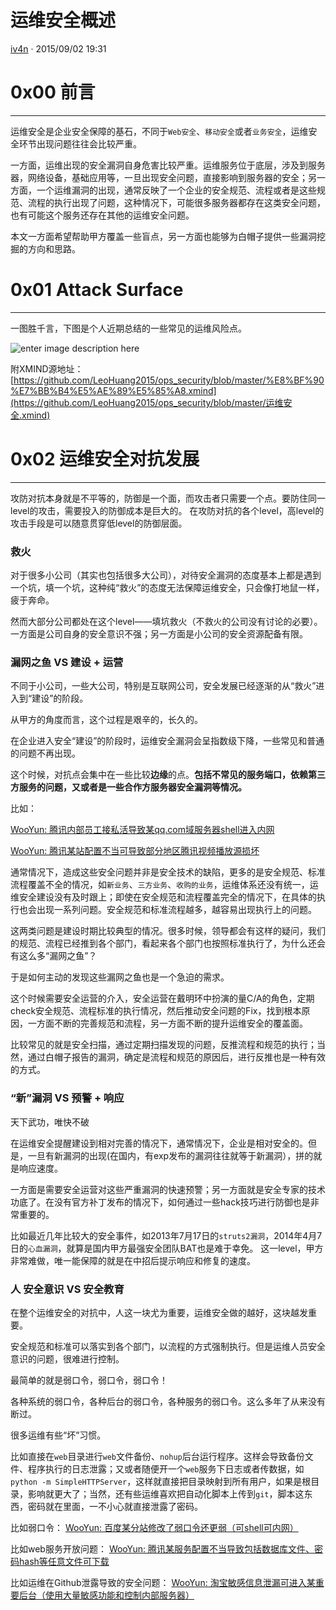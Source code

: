 # 运维安全概述

[iv4n](http://drops.xmd5.com/author/?id=iv4n) · 2015/09/02 19:31



# 0x00 前言

------

运维安全是企业安全保障的基石，不同于`Web安全`、`移动安全`或者`业务安全`，运维安全环节出现问题往往会比较严重。

一方面，运维出现的安全漏洞自身危害比较严重。运维服务位于底层，涉及到服务器，网络设备，基础应用等，一旦出现安全问题，直接影响到服务器的安全；另一方面，一个运维漏洞的出现，通常反映了一个企业的安全规范、流程或者是这些规范、流程的执行出现了问题，这种情况下，可能很多服务器都存在这类安全问题，也有可能这个服务还存在其他的运维安全问题。

本文一方面希望帮助甲方覆盖一些盲点，另一方面也能够为白帽子提供一些漏洞挖掘的方向和思路。

# 0x01 Attack Surface

------

一图胜千言，下图是个人近期总结的一些常见的运维风险点。

![enter image description here](http://drops.xmd5.com/full/93962f8dcd0e90a287e137842f878445c3b66bc7.jpg)

附XMIND源地址： [https://github.com/LeoHuang2015/ops_security/blob/master/%E8%BF%90%E7%BB%B4%E5%AE%89%E5%85%A8.xmind](https://github.com/LeoHuang2015/ops_security/blob/master/运维安全.xmind)

# 0x02 运维安全对抗发展

------

攻防对抗本身就是不平等的，防御是一个面，而攻击者只需要一个点。要防住同一level的攻击，需要投入的防御成本是巨大的。 在攻防对抗的各个level，高level的攻击手段是可以随意贯穿低level的防御层面。

### 救火

对于很多小公司（其实也包括很多大公司），对待安全漏洞的态度基本上都是遇到一个坑，填一个坑，这种纯“救火”的态度无法保障运维安全，只会像打地鼠一样，疲于奔命。

然而大部分公司都处在这个level——填坑救火（不救火的公司没有讨论的必要）。一方面是公司自身的安全意识不强；另一方面是小公司的安全资源配备有限。

### 漏网之鱼 VS 建设 + 运营

不同于小公司，一些大公司，特别是互联网公司，安全发展已经逐渐的从“救火”进入到“建设”的阶段。

从甲方的角度而言，这个过程是艰辛的，长久的。

在企业进入安全“建设”的阶段时，运维安全漏洞会呈指数级下降，一些常见和普通的问题不再出现。

这个时候，对抗点会集中在一些比较**边缘**的点。**包括不常见的服务端口，依赖第三方服务的问题，又或者是一些合作方服务器安全漏洞等情况。**

比如：

[WooYun: 腾讯内部员工接私活导致某qq.com域服务器shell进入内网](http://www.wooyun.org/bugs/wooyun-2015-0109929)

[WooYun: 腾讯某站配置不当可导致部分地区腾讯视频播放源损坏](http://www.wooyun.org/bugs/wooyun-2015-099916)

通常情况下，造成这些安全问题并非是安全技术的缺陷，更多的是安全规范、标准流程覆盖不全的情况，如`新业务`、`三方业务`、`收购的业务`，运维体系还没有统一，运维安全建设没有及时跟上；即使在安全规范和流程覆盖完全的情况下，在具体的执行也会出现一系列问题。安全规范和标准流程越多，越容易出现执行上的问题。

这两类问题是建设时期比较典型的情况。很多时候，领导都会有这样的疑问，我们的规范、流程已经推到各个部门，看起来各个部门也按照标准执行了，为什么还会有这么多“漏网之鱼”？

于是如何主动的发现这些漏网之鱼也是一个急迫的需求。

这个时候需要安全运营的介入，安全运营在戴明环中扮演的量C/A的角色，定期check安全规范、流程标准的执行情况，然后推动安全问题的Fix，找到根本原因，一方面不断的完善规范和流程，另一方面不断的提升运维安全的覆盖面。

比较常见的就是安全扫描，通过定期扫描发现的问题，反推流程和规范的执行；当然，通过白帽子报告的漏洞，确定是流程和规范的原因后，进行反推也是一种有效的方式。

### “新”漏洞 VS 预警 + 响应

天下武功，唯快不破

在运维安全提醒建设到相对完善的情况下，通常情况下，企业是相对安全的。但是，一旦有新漏洞的出现(在国内，有exp发布的漏洞往往就等于新漏洞），拼的就是响应速度。

一方面是需要安全运营对这些严重漏洞的快速预警；另一方面就是安全专家的技术功底了。在没有官方补丁发布的情况下，如何通过一些hack技巧进行防御也是非常重要的。

比如最近几年比较大的安全事件，如2013年7月17日的`struts2漏洞`，2014年4月7日的`心血漏洞`，就算是国内甲方最强安全团队BAT也是难于幸免。 这一level，甲方非常难做，唯一能保障的就是在中招后提示响应和修复的速度。

### 人 安全意识 VS 安全教育

在整个运维安全的对抗中，人这一块尤为重要，运维安全做的越好，这块越发重要。

安全规范和标准可以落实到各个部门，以流程的方式强制执行。但是运维人员安全意识的问题，很难进行控制。

最简单的就是弱口令，弱口令，弱口令！

各种系统的弱口令，各种后台的弱口令，各种服务的弱口令。这么多年了从来没有断过。

很多运维有些“坏”习惯。

比如直接在`web`目录进行`web`文件备份、`nohup`后台运行程序。这样会导致备份文件、程序执行的日志泄露；又或者随便开一个`web`服务下日志或者传数据，如`python -m SimpleHTTPServer`，这样就直接把目录映射到所有用户，如果是根目录，影响就更大了；当然，还有些运维喜欢把自动化脚本上传到`git`，脚本这东西，密码就在里面，一不小心就直接泄露了密码。

比如弱口令： [WooYun: 百度某分站修改了弱口令还更弱（可shell可内网）](http://www.wooyun.org/bugs/wooyun-2015-0115342)

比如web服务开放问题： [WooYun: 腾讯某服务配置不当导致包括数据库文件、密码hash等任意文件可下载](http://www.wooyun.org/bugs/wooyun-2015-092151)

比如运维在Github泄露导致的安全问题： [WooYun: 淘宝敏感信息泄漏可进入某重要后台（使用大量敏感功能和控制内部服务器）](http://www.wooyun.org/bugs/wooyun-2014-062243)